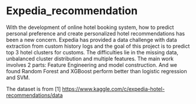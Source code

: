 # Expedia_recommendation
With the development of online hotel booking system, how to predict personal preference and create personalized hotel recommendations has been a new concern.  Expedia has provided a data challenge with data extraction from custom history logs and the goal of this project is to predict top 3 hotel clusters for customs. The difficulties lie in the missing data, unbalanced cluster distribution and multiple features. The main work involves 2 parts: Feature Engineering and model construction. And we found Random Forest and XGBoost perform better than logistic regression and SVM.

The dataset is from [1]	https://www.kaggle.com/c/expedia-hotel-recommendations/data
